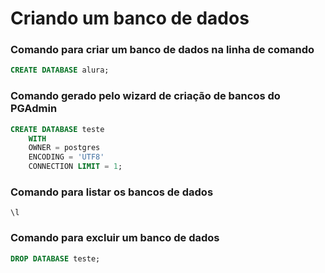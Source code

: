 # Criando um banco de dados

### Comando para criar um banco de dados na linha de comando

```sql
CREATE DATABASE alura;
```

### Comando gerado pelo wizard de criação de bancos do PGAdmin

```sql
CREATE DATABASE teste
    WITH
    OWNER = postgres
    ENCODING = 'UTF8'
    CONNECTION LIMIT = 1;
```

### Comando para listar os bancos de dados

```
\l
```

### Comando para excluir um banco de dados

```sql
DROP DATABASE teste;
```